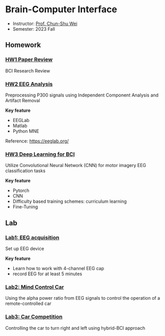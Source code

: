 # Brain-Computer Interface
- Instructor: [Prof. Chun-Shu Wei](https://sites.google.com/view/wei-cecnl/)
- Semester: 2023 Fall

## Homework

### [HW1 Paper Review](https://docs.google.com/document/d/1iGntRdCkYW58UtT6ZcNt9gbjD7CnsIydpYk_j5u6Fks/edit?tab=t.0)
BCI Research Review

### [HW2 EEG Analysis](https://docs.google.com/document/d/14Z3eEZqR3-dIJ_qFf7efZGTN9PZMMNrQ/edit)
Preprocessing P300 signals using Independent Component Analysis and Artifact Removal

**Key feature**
- EEGLab
- Matlab
- Python MNE

Reference: https://eeglab.org/

### [HW3 Deep Learning for BCI](https://docs.google.com/document/d/1Nd9VnuSiABq8sBSdQU757xbXsCrLauOrR6r-mbcrAoA/edit?tab=t.0)
Utilize Convolutional Neural Network (CNN) for motor imagery EEG classification tasks

**Key feature**
- Pytorch
- CNN
- Difficulty based training schemes: curriculum learning
- Fine-Tuning

## Lab

### [Lab1: EEG acquisition](https://docs.google.com/document/d/11BufkUJcEF0ssB7zgCCN8N7BtYfIvQlprkdgY7nu7mI/edit?tab=t.0)
Set up EEG device

**Key feature**
- Learn how to work with 4-channel EEG cap
- record EEG for at least 5 minutes

### [Lab2: Mind Control Car](https://docs.google.com/document/d/1lSNk38iqKUHWHH7VzyXHGKA_-fwoazC4FDSmgkpoloI/edit?tab=t.0)
Using the alpha power ratio from EEG signals to control the operation of a remote-controlled car

### [Lab3: Car Competition](https://docs.google.com/document/d/1Hqe9jIiIAccHKHQhhHpx4_XzCP1vGJsadfEsHtkuljI/edit?tab=t.0)
Controlling the car to turn right and left using hybrid-BCI approach
